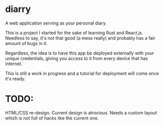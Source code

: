 # diarry
A web application serving as your personal diary.

This is a project I started for the sake of learning Rust and React.js. Needless to say, it's not that good (a mess really) and probably has a fair amount of bugs in it.

Regardless, the idea is to have this app be deployed externally with your unique credentials, giving you access to it from every device that has internet.

This is still a work in progress and a tutorial for deployment will come once it's ready.

# TODO:
HTML/CSS re-design. Current design is atrocious. Needs a custom layout which is not full of hacks like the current one.
